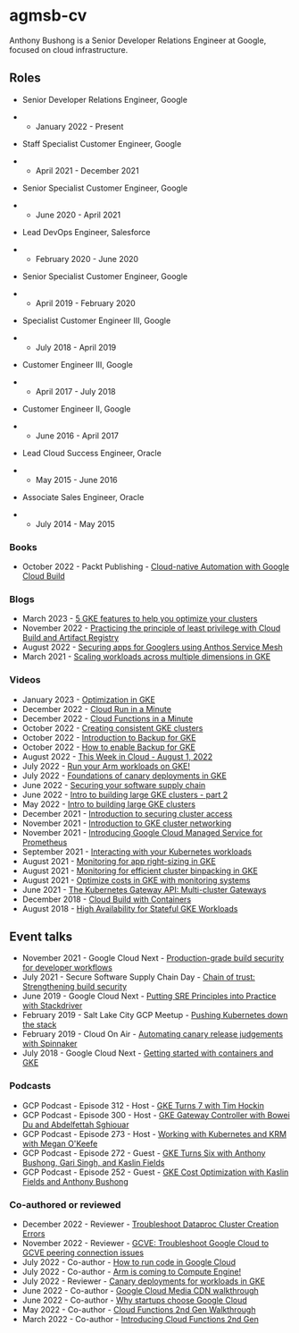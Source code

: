 # agmsb-cv

Anthony Bushong is a Senior Developer Relations Engineer at Google, focused on cloud infrastructure.

## Roles

* Senior Developer Relations Engineer, Google 
* * January 2022 - Present

* Staff Specialist Customer Engineer, Google
* * April 2021 - December 2021

* Senior Specialist Customer Engineer, Google
* * June 2020 - April 2021

* Lead DevOps Engineer, Salesforce
* * February 2020 - June 2020

* Senior Specialist Customer Engineer, Google
* * April 2019 - February 2020

* Specialist Customer Engineer III, Google
* * July 2018 - April 2019

* Customer Engineer III, Google
* * April 2017 - July 2018

* Customer Engineer II, Google
* * June 2016 - April 2017

* Lead Cloud Success Engineer, Oracle
* * May 2015 - June 2016

* Associate Sales Engineer, Oracle
* * July 2014 - May 2015

### Books

* October 2022 - Packt Publishing - [Cloud-native Automation with Google Cloud Build](https://www.amazon.com/Cloud-Native-Automation-Google-Build-ebook/dp/B0B4SLXHCK)

### Blogs

* March 2023 - [5 GKE features to help you optimize your clusters](https://cloud.google.com/blog/products/containers-kubernetes/boost-your-gke-game-with-these-tips-and-tutorials)
* November 2022 - [Practicing the principle of least privilege with Cloud Build and Artifact Registry](https://cloud.google.com/blog/topics/developers-practitioners/practicing-principle-least-privilege-cloud-build-and-artifact-registry/)
* August 2022 - [Securing apps for Googlers using Anthos Service Mesh](https://cloud.google.com/blog/topics/developers-practitioners/securing-apps-googlers-using-anthos-service-mesh)
* March 2021 - [Scaling workloads across multiple dimensions in GKE](https://cloud.google.com/blog/topics/developers-practitioners/scaling-workloads-across-multiple-dimensions-gke)

### Videos

* January 2023 - [Optimization in GKE](https://www.youtube.com/watch?v=sYdCqxM7OFM)
* December 2022 - [Cloud Run in a Minute](https://www.youtube.com/watch?v=AL2rAmWFZjM)
* December 2022 - [Cloud Functions in a Minute](https://www.youtube.com/watch?v=BL4ZlPEamDo)
* October 2022 - [Creating consistent GKE clusters](https://www.youtube.com/watch?v=COzgq0pQJGg)
* October 2022 - [Introduction to Backup for GKE](https://www.youtube.com/watch?v=P2O0klCV5NE)
* October 2022 - [How to enable Backup for GKE](https://www.youtube.com/watch?v=ZFycHEqOlrM)
* August 2022 - [This Week in Cloud - August 1, 2022](https://www.youtube.com/watch?v=ZyCNL-tBTow)
* July 2022 - [Run your Arm workloads on GKE!](https://www.youtube.com/watch?v=LZoy6jpzfqA)
* July 2022 - [Foundations of canary deployments in GKE](https://www.youtube.com/watch?v=L9OuKDXxuME)
* June 2022 - [Securing your software supply chain](https://www.youtube.com/watch?v=Dg-hD4HHKT8)
* June 2022 - [Intro to building large GKE clusters - part 2](https://www.youtube.com/watch?v=RE1P7HdpPys)
* May 2022 - [Intro to building large GKE clusters](https://www.youtube.com/watch?v=542XwAPKh4g)
* December 2021 - [Introduction to securing cluster access](https://www.youtube.com/watch?v=7wsIuA8eRqQ)
* November 2021 - [Introduction to GKE cluster networking](https://www.youtube.com/watch?v=QvVmQtO-ftU)
* November 2021 - [Introducing Google Cloud Managed Service for Prometheus](https://www.youtube.com/watch?v=DJz5tdFHGoI)
* September 2021 - [Interacting with your Kubernetes workloads](https://www.youtube.com/watch?v=CSKRy7Ldqis)
* August 2021 - [Monitoring for app right-sizing in GKE](https://www.youtube.com/watch?v=3bbVOp4y3MI)
* August 2021 - [Monitoring for efficient cluster binpacking in GKE](https://www.youtube.com/watch?v=lPSdlTIJ00c)
* August 2021 - [Optimize costs in GKE with monitoring systems](https://www.youtube.com/watch?v=vf3KF3DO0Oo)
* June 2021 - [The Kubernetes Gateway API: Multi-cluster Gateways](https://www.youtube.com/watch?v=NGsHFi276NE)
* December 2018 - [Cloud Build with Containers](https://www.youtube.com/watch?v=w7dMHiEyGAs)
* August 2018 - [High Availability for Stateful GKE Workloads](https://www.youtube.com/watch?v=rRZtZX0PDFc)

## Event talks

* November 2021 - Google Cloud Next - [Production-grade build security for developer workflows](https://www.youtube.com/watch?v=kTM0on97U0A)
* July 2021 - Secure Software Supply Chain Day - [Chain of trust: Strengthening build security](https://www.youtube.com/watch?v=jtT_iarPg8w)
* June 2019 - Google Cloud Next - [Putting SRE Principles into Practice with Stackdriver](https://www.youtube.com/watch?v=3qB7tqx7ZUI)
* February 2019 - Salt Lake City GCP Meetup - [Pushing Kubernetes down the stack](https://www.youtube.com/watch?v=W-mPcw4lgYo)
* February 2019 - Cloud On Air - [Automating canary release judgements with Spinnaker](https://www.youtube.com/watch?v=AAn9Yv-ucgM)
* July 2018 - Google Cloud Next - [Getting started with containers and GKE](https://www.youtube.com/watch?v=znhnDHAPCZE)

### Podcasts

* GCP Podcast - Episode 312 - Host - [GKE Turns 7 with Tim Hockin](https://www.gcppodcast.com/post/episode-318-gke-turns-7-with-tim-hockin/)
* GCP Podcast - Episode 300 - Host - [GKE Gateway Controller with Bowei Du and Abdelfettah Sghiouar](https://www.gcppodcast.com/post/episode-300-gke-gateway-controller-with-bowei-du-and-abdelfettah-sghiouar/)
* GCP Podcast - Episode 273 - Host - [Working with Kubernetes and KRM with Megan O'Keefe](https://www.gcppodcast.com/post/episode-273-working-with-kubernetes-and-krm-with-megan-okeefe/)
* GCP Podcast - Episode 272 - Guest - [GKE Turns Six with Anthony Bushong, Gari Singh, and Kaslin Fields](https://www.gcppodcast.com/post/episode-272-gke-turns-six-with-anthony-bushong-gari-singh-and-kaslin-fields/)
* GCP Podcast - Episode 252 - Guest - [GKE Cost Optimization with Kaslin Fields and Anthony Bushong](https://www.gcppodcast.com/post/episode-252-gke-cost-optimization-with-kaslin-fields-and-anthony-bushong/)

### Co-authored or reviewed

* December 2022 - Reviewer - [Troubleshoot Dataproc Cluster Creation Errors](https://www.youtube.com/watch?v=S8kNdfuGyDs)
* November 2022 - Reviewer - [GCVE: Troubleshoot Google Cloud to GCVE peering connection issues](https://www.youtube.com/watch?v=RO78WYoAr3k)
* July 2022 - Co-author - [How to run code in Google Cloud](https://www.youtube.com/watch?v=jtPtSVSTb9Y)
* July 2022 - Co-author - [Arm is coming to Compute Engine!](https://www.youtube.com/watch?v=HUbPVj27Mvc)
* July 2022 - Reviewer - [Canary deployments for workloads in GKE](https://www.youtube.com/watch?v=VF6ZyOgRf8U)
* June 2022 - Co-author - [Google Cloud Media CDN walkthrough](https://www.youtube.com/watch?v=GF90l7uk1qE)
* June 2022 - Co-author - [Why startups choose Google Cloud](https://www.youtube.com/watch?v=cJHlWncgYDU)
* May 2022 - Co-author - [Cloud Functions 2nd Gen Walkthrough](https://www.youtube.com/watch?v=N6pMppfU2aQ)
* March 2022 - Co-author - [Introducing Cloud Functions 2nd Gen](https://www.youtube.com/watch?v=ATBDTTM-Ohk)
